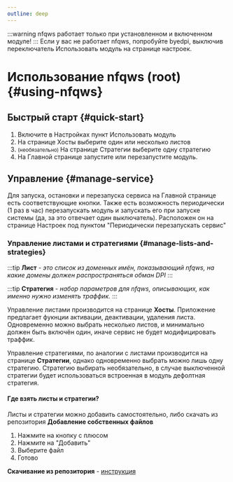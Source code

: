```yaml
---
outline: deep
---
```


:::warning
nfqws работает только при установленном и включенном модуле!
:::
Если у вас не работает nfqws, попробуйте byedpi, выключив переключатель Использовать модуль на странице настроек.
# Использование nfqws (root) {#using-nfqws}

## Быстрый старт {#quick-start}
1. Включите в Настройках пункт Использовать модуль
2. На странице Хосты выберите один или несколько листов
3. <small>(необязательно) </small>На странице Стратегии выберите одну стратегию
4. На Главной странице запустите или перезапустите модуль.

## Управление {#manage-service}

Для запуска, остановки и перезапуска сервиса на Главной странице есть соответствующие кнопки.
Также есть возможность периодически (1 раз в час) перезапускать модуль и запускать его при запуске системы (да, за это отвечает один выключатель). Расположен он на странице Настроек под пунктом "Периодически перезапускать сервис"

### Управление листами и стратегиями {#manage-lists-and-strategies}

:::tip
**Лист** - *это список из доменных имён, показывающий nfqws, на какие домены должен распространяться обман DPI*
:::

:::tip
**Стратегия** - *набор параметров для nfqws, описывающих, как именно нужно изменять траффик.*
:::

Управление листами производится на странице **Хосты**. Приложение предлагает фукнции активации, деактивации, удаления листа. Одновременно можно выбрать несколько листов, и минимально должен быть включён один, иначе сервис не будет модифицировать траффик.

Управление стратегиями, по аналогии с листами производится на странице **Стратегии**, однако одновременно выбрать можно лишь одну стратегию. Стратегию выбирать необязательно, в случае выключенной стратегии будет использоваться встроенная в модуль дефолтная стратегия.

#### Где взять листы и стратегии?
Листы и стратегии можно добавить самостоятельно, либо скачать из репозитория
**Добавление собственных файлов**
1. Нажмите на кнопку с плюсом
2. Нажмите на "Добавить"
3. Выберите файл
4. Готово


**Скачивание из репозитория** - [инструкция](repo.md#использование-usage)